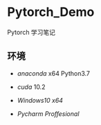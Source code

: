 # Pytorch_Demo
Pytorch 学习笔记

## 环境
- _anaconda_ x64 Python3.7

- _cuda_ 10.2 

- _Windows10 x64_

- _Pycharm Proffesional_

 

